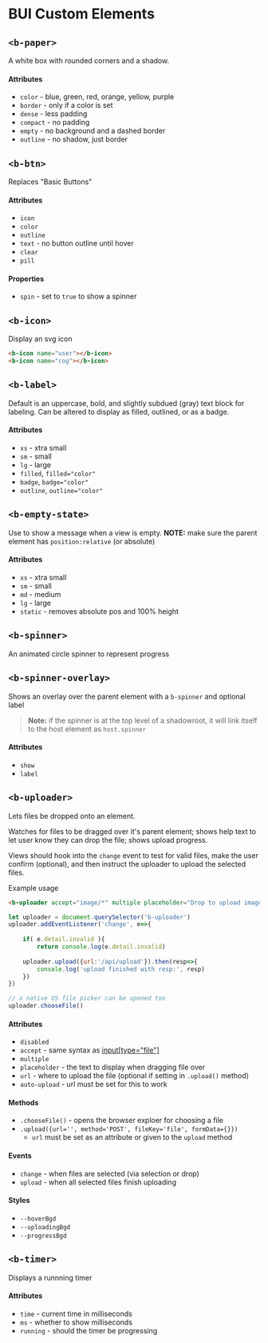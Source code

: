 # BUI Custom Elements

## `<b-paper>`

A white box with rounded corners and a shadow.

#### Attributes
- `color` - blue, green, red, orange, yellow, purple
- `border` - only if a color is set
- `dense` - less padding
- `compact` - no padding
- `empty` - no background and a dashed border
- `outline` - no shadow, just border

## `<b-btn>`

Replaces "Basic Buttons"

#### Attributes
- `icon`
- `color`
- `outline`
- `text` - no button outline until hover
- `clear`
- `pill`

#### Properties
- `spin` - set to `true` to show a spinner

## `<b-icon>`

Display an svg icon

```html
<b-icon name="user"></b-icon>
<b-icon name="cog"></b-icon>
```

## `<b-label>`

Default is an uppercase, bold, and slightly subdued (gray) text block for labeling.
Can be altered to display as filled, outlined, or as a badge.

#### Attributes
- `xs` - xtra small
- `sm` - small
- `lg` - large
- `filled`, `filled="color"`
- `badge`, `badge="color"`
- `outline`, `outline="color"`

## `<b-empty-state>`

Use to show a message when a view is empty. **NOTE:** make sure the parent 
element has `position:relative` (or absolute)

#### Attributes
- `xs` - xtra small
- `sm` - small
- `md` - medium
- `lg` - large
- `static` - removes absolute pos and 100% height

## `<b-spinner>`

An animated circle spinner to represent progress

## `<b-spinner-overlay>`

Shows an overlay over the parent element with a `b-spinner` and optional label

>**Note:** if the spinner is at the top level of a shadowroot, it will link itself
> to the host element as `host.spinner`

#### Attributes
- `show`
- `label`

## `<b-uploader>`

Lets files be dropped onto an element.

Watches for files to be dragged over it's parent element;
shows help text to let user know they can drop the file; shows upload progress.

Views should hook into the `change` event to test for valid files, make the user
confirm (optional), and then instruct the uploader to upload the selected files.

Example usage

```html
<b-uploader accept="image/*" multiple placeholder="Drop to upload images"></b-uploader>
```

```js
let uploader = document.querySelector('b-uploader')
uploader.addEventListener('change', e=>{
    
    if( e.detail.invalid ){
        return console.log(e.detail.invalid)
    
    uploader.upload({url:'/api/upload'}).then(resp=>{
        console.log('upload finished with resp:', resp)
    })
})

// a native OS file picker can be opened too
uploader.chooseFile()
```

#### Attributes
- `disabled`
- `accept` - same syntax as [input[type="file"]](https://developer.mozilla.org/en-US/docs/Web/HTML/Element/input/file#accept)
- `multiple`
- `placeholder` - the text to display when dragging file over
- `url` - where to upload the file (optional if setting in `.upload()` method)
- `auto-upload` - url must be set for this to work

#### Methods
- `.chooseFile()` - opens the browser exploer for choosing a file
- `.upload({url='', method='POST', fileKey='file', formData={}})`
    - `url` must be set as an attribute or given to the `upload` method

#### Events
- `change` - when files are selected (via selection or drop)
- `upload` - when all selected files finish uploading

#### Styles
- `--hoverBgd`
- `--uploadingBgd`
- `--progressBgd`

## `<b-timer>`

Displays a runnning timer

#### Attributes
- `time` - current time in milliseconds
- `ms` - whether to show milliseconds
- `running` - should the timer be progressing